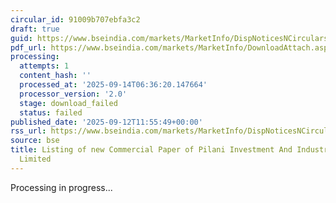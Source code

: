 ```yaml
---
circular_id: 91009b707ebfa3c2
draft: true
guid: https://www.bseindia.com/markets/MarketInfo/DispNoticesNCirculars.aspx?Noticeid={542B402F-14F5-4778-9C0E-1976DFE83892}&noticeno=20250912-70&dt=09/12/2025&icount=70&totcount=103&flag=0
pdf_url: https://www.bseindia.com/markets/MarketInfo/DownloadAttach.aspx?id=20250912-70&attachedId=
processing:
  attempts: 1
  content_hash: ''
  processed_at: '2025-09-14T06:36:20.147664'
  processor_version: '2.0'
  stage: download_failed
  status: failed
published_date: '2025-09-12T11:55:49+00:00'
rss_url: https://www.bseindia.com/markets/MarketInfo/DispNoticesNCirculars.aspx?Noticeid={542B402F-14F5-4778-9C0E-1976DFE83892}&noticeno=20250912-70&dt=09/12/2025&icount=70&totcount=103&flag=0
source: bse
title: Listing of new Commercial Paper of Pilani Investment And Industries Corporation
  Limited
---
```


Processing in progress...